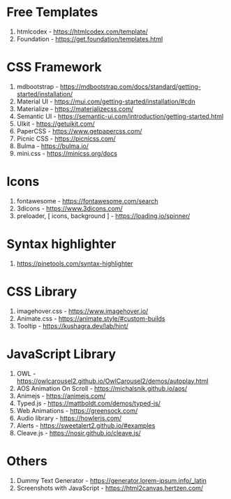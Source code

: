 # Free Templates
1. htmlcodex - https://htmlcodex.com/template/
2. Foundation - https://get.foundation/templates.html

# CSS Framework
1. mdbootstrap - https://mdbootstrap.com/docs/standard/getting-started/installation/
2. Material UI - https://mui.com/getting-started/installation/#cdn
3. Materialize - https://materializecss.com/
4. Semantic UI - https://semantic-ui.com/introduction/getting-started.html
5. UIkit -  https://getuikit.com/
6. PaperCSS - https://www.getpapercss.com/
7. Picnic CSS - https://picnicss.com/
8. Bulma - https://bulma.io/
9. mini.css - https://minicss.org/docs

# Icons
1. fontawesome - https://fontawesome.com/search
2. 3dicons - https://www.3dicons.com/
3. preloader, [ icons, background ] - https://loading.io/spinner/

# Syntax highlighter
1. https://pinetools.com/syntax-highlighter

# CSS Library
1. imagehover.css - https://www.imagehover.io/
2. Animate.css - https://animate.style/#custom-builds
3. Tooltip -  https://kushagra.dev/lab/hint/

# JavaScript Library
1. OWL - https://owlcarousel2.github.io/OwlCarousel2/demos/autoplay.html
2. AOS Animation On Scroll - https://michalsnik.github.io/aos/
3. Animejs - https://animejs.com/
4. Typed.js - https://mattboldt.com/demos/typed-js/
5. Web Animations - https://greensock.com/
6. Audio library - https://howlerjs.com/
7. Alerts - https://sweetalert2.github.io/#examples
8. Cleave.js - https://nosir.github.io/cleave.js/

# Others
1. Dummy Text Generator - https://generator.lorem-ipsum.info/_latin
2. Screenshots with JavaScript - https://html2canvas.hertzen.com/
